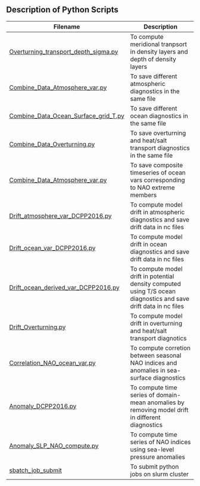 ## Description of Python Scripts

| Filename | Description |
| --- | --- |
| [Overturning_transport_depth_sigma.py](./Overturning_transport_depth_sigma.py) | To compute meridional tranpsort in density layers and depth of density layers |
| [Combine_Data_Atmosphere_var.py](./Combine_Data_Atmosphere_var.py) | To save different atmospheric diagnostics in the same file |
| [Combine_Data_Ocean_Surface_grid_T.py](./Combine_Data_Ocean_Surface_grid_T.py) | To save different ocean diagnostics in the same file |
| [Combine_Data_Overturning.py](./Combine_Data_Overturning.py) | To save overturning and heat/salt transport diagnostics in the same file |
| [Combine_Data_Atmosphere_var.py](./Combine_Data_Atmosphere_var.py) | To save composite timeseries of ocean vars corresponding to NAO extreme members |
| [Drift_atmosphere_var_DCPP2016.py](./Drift_atmosphere_var_DCPP2016.py) | To compute model drift in atmospheric diagnostics and save drift data in nc files | 
| [Drift_ocean_var_DCPP2016.py](./Drift_ocean_var_DCPP2016.py) | To compute model drift in ocean diagnostics and save drift data in nc files |
| [Drift_ocean_derived_var_DCPP2016.py](./Drift_ocean_derived_var_DCPP2016.py) | To compute model drift in potential density computed using T/S ocean diagnostics and save drift data in nc files |
| [Drift_Overturning.py](./Drift_Overturning.py) | To compute model drift in overturning and heat/salt transport diagnotics |
| [Correlation_NAO_ocean_var.py](./Correlation_NAO_ocean_var.py) | To compute corretion between seasonal NAO indices and anomalies in sea-surface diagnostics |
| [Anomaly_DCPP2016.py](./Anomaly_DCPP2016.py) | To compute time series of domain-mean anomalies by removing model drift in different diagnostics | 
| [Anomaly_SLP_NAO_compute.py](./Anomaly_SLP_NAO_compute.py) | To compute time series of NAO indices using sea-level pressure anomalies |
| [sbatch_job_submit](./sbatch_job_submit) | To submit python jobs on slurm cluster | 
